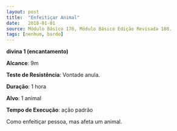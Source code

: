 ```yaml
---
layout: post
title:  "Enfeitiçar Animal"
date:   2018-01-01
source: Módulo Básico 170, Módulo Básico Edição Revisada 180.
tags: [nenhum, bardo]
---
```


**divina 1 (encantamento)**

**Alcance**: 9m

**Teste de Resistência**: Vontade anula.

**Duração**: 1 hora

**Alvo**: 1 animal

**Tempo de Execução**: ação padrão

Como enfeitiçar pessoa, mas afeta um animal.
